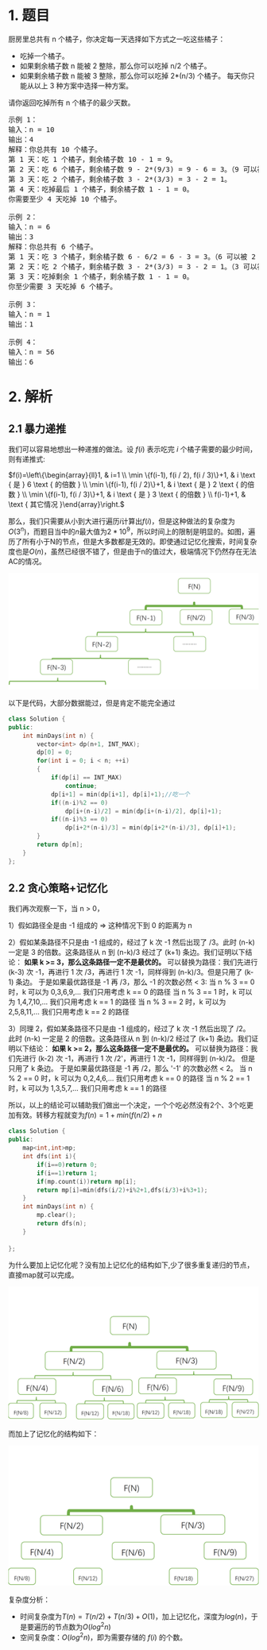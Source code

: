 # 1. 题目
厨房里总共有 n 个橘子，你决定每一天选择如下方式之一吃这些橘子：
- 吃掉一个橘子。
- 如果剩余橘子数 n 能被 2 整除，那么你可以吃掉 n/2 个橘子。
- 如果剩余橘子数 n 能被 3 整除，那么你可以吃掉 2*(n/3) 个橘子。
每天你只能从以上 3 种方案中选择一种方案。

请你返回吃掉所有 n 个橘子的最少天数。

<pre>
示例 1：
输入：n = 10
输出：4
解释：你总共有 10 个橘子。
第 1 天：吃 1 个橘子，剩余橘子数 10 - 1 = 9。
第 2 天：吃 6 个橘子，剩余橘子数 9 - 2*(9/3) = 9 - 6 = 3。（9 可以被 3 整除）
第 3 天：吃 2 个橘子，剩余橘子数 3 - 2*(3/3) = 3 - 2 = 1。
第 4 天：吃掉最后 1 个橘子，剩余橘子数 1 - 1 = 0。
你需要至少 4 天吃掉 10 个橘子。

示例 2：
输入：n = 6
输出：3
解释：你总共有 6 个橘子。
第 1 天：吃 3 个橘子，剩余橘子数 6 - 6/2 = 6 - 3 = 3。（6 可以被 2 整除）
第 2 天：吃 2 个橘子，剩余橘子数 3 - 2*(3/3) = 3 - 2 = 1。（3 可以被 3 整除）
第 3 天：吃掉剩余 1 个橘子，剩余橘子数 1 - 1 = 0。
你至少需要 3 天吃掉 6 个橘子。

示例 3：
输入：n = 1
输出：1

示例 4：
输入：n = 56
输出：6
</pre>

# 2. 解析
## 2.1 暴力递推
我们可以容易地想出一种递推的做法。设 $f(i)$ 表示吃完 $i$ 个橘子需要的最少时间，则有递推式:

$f(i)=\left\{\begin{array}{ll}1, & i=1 \\ \min \{f(i-1), f(i / 2), f(i / 3)\}+1, & i \text { 是 } 6 \text { 的倍数 } \\ \min \{f(i-1), f(i / 2)\}+1, & i \text { 是 } 2 \text { 的倍数 } \\ \min \{f(i-1), f(i / 3)\}+1, & i \text { 是 } 3 \text { 的倍数 } \\ f(i-1)+1, & \text { 其它情况 }\end{array}\right.$

那么，我们只需要从小到大进行遍历$i$计算出$f(i)$，但是这种做法的复杂度为$O(3^n)$，而题目当中的$n$最大值为$2*10^9$，所以时间上的限制是明显的。如图，遍历了所有小于N的节点，但是大多数都是无效的。即使通过记忆化搜索，时间复杂度也是$O(n)$，虽然已经很不错了，但是由于n的值过大，极端情况下仍然存在无法AC的情况。

![img](1.png)

以下是代码，大部分数据能过，但是肯定不能完全通过
```c++
class Solution {
public:
    int minDays(int n) {
    	vector<int> dp(n+1, INT_MAX);
    	dp[0] = 0;
    	for(int i = 0; i < n; ++i)
    	{
    		if(dp[i] == INT_MAX)
    			continue;
    		dp[i+1] = min(dp[i+1], dp[i]+1);//吃一个
    		if((n-i)%2 == 0)
    			dp[i+(n-i)/2] = min(dp[i+(n-i)/2], dp[i]+1);
    		if((n-i)%3 == 0)
    			dp[i+2*(n-i)/3] = min(dp[i+2*(n-i)/3], dp[i]+1);
    	}
    	return dp[n];
    }
};
```
## 2.2 贪心策略+记忆化
我们再次观察一下，当 n > 0，

1）假如路径全是由 -1 组成的 => 这种情况下到 0 的距离为 n

2）假如某条路径不只是由 -1 组成的，经过了 k 次 -1 然后出现了 /3。此时 (n-k) 一定是 3 的倍数。这条路径从 n 到 (n-k)/3 经过了 (k+1) 条边。我们证明以下结论：
**如果 k >= 3，那么这条路径一定不是最优的。**
可以替换为路径：我们先进行 (k-3) 次 -1，再进行 1 次 /3，再进行 1 次 -1，同样得到 (n-k)/3。但是只用了 (k-1) 条边。
于是如果最优路径是 -1 再 /3，那么 -1 的次数必然 < 3:
当 n % 3 == 0 时，k 可以为 0,3,6,9,... 我们只用考虑 k == 0 的路径
当 n % 3 == 1 时，k 可以为 1,4,7,10,... 我们只用考虑 k == 1 的路径
当 n % 3 == 2 时，k 可以为 2,5,8,11,... 我们只用考虑 k == 2 的路径

3）同理 2，假如某条路径不只是由 -1 组成的，经过了 k 次 -1 然后出现了 /2。 此时 (n-k) 一定是 2 的倍数。这条路径从 n 到 (n-k)/2 经过了 (k+1) 条边。我们证明以下结论：
**如果 k >= 2，那么这条路径一定不是最优的。**
可以替换为路径：我们先进行 (k-2) 次 -1，再进行 1 次 /2'，再进行 1 次 -1，同样得到 (n-k)/2。 但是只用了 k 条边。
于是如果最优路径是 -1 再 /2，那么 '-1' 的次数必然 < 2。
当 n % 2 == 0 时，k 可以为 0,2,4,6,... 我们只用考虑 k == 0 的路径
当 n % 2 == 1 时，k 可以为 1,3,5,7,... 我们只用考虑 k == 1 的路径

所以，以上的结论可以辅助我们做出一个决定，一个个吃必然没有2个、3个吃更加有效。转移方程就变为$f(n) = 1+min(f(n/2)+n%2, f(n/3)+n%3)$

```c++
class Solution {
public:
    map<int,int>mp;
    int dfs(int i){
        if(i==0)return 0;
        if(i==1)return 1;
        if(mp.count(i))return mp[i];
        return mp[i]=min(dfs(i/2)+i%2+1,dfs(i/3)+i%3+1);
    }
    int minDays(int n) {
        mp.clear();
        return dfs(n);
    }

};
```

为什么要加上记忆化呢？没有加上记忆化的结构如下,少了很多重复递归的节点，直接map就可以完成。

![img](2.png)

而加上了记忆化的结构如下：

![img](3.png)

复杂度分析：
- 时间复杂度为$T(n)=T(n/2)+T(n/3)+O(1)$，加上记忆化，深度为$log(n)$，于是要遍历的节点数为$O(log^2n)$
- 空间复杂度：$O(log^2 n)$，即为需要存储的 $f(i)$ 的个数。
